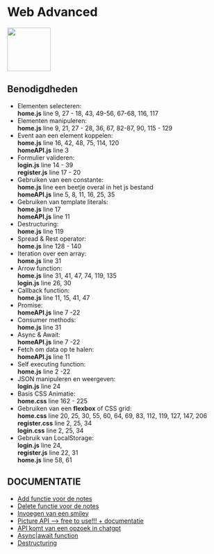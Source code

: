 # Web Advanced
<img src="https://github.com/MehmetSpns/Portfolio-Mehmet-Schepens/assets/132590961/737adc0d-db34-4cf0-afc0-7e7b38993ad4" width="100">

## Benodigdheden
- Elementen selecteren:<br>
    **home.js** line 9, 27 - 18, 43, 49-56, 67-68, 116, 117 
- Elementen manipuleren:<br>
    **home.js** line 9, 21, 27 - 28, 36, 67, 82-87, 90, 115 - 129
- Event aan een element koppelen:<br>
    **home.js** line 16, 42, 48, 75, 114, 120<br>
    **homeAPI.js** line 3
- Formulier valideren:<br>
    **login.js** line 14 - 39<br>
    **register.js** line 17 - 20
- Gebruiken van een constante:<br>
    **home.js** line een beetje overal in het js bestand<br>
    **homeAPI.js** line 5, 8, 11, 16, 25, 35
- Gebruiken van template literals:<br>
    **home.js** line 17<br>
    **homeAPI.js** line 11
- Destructuring:<br>
    **home.js** line 119
- Spread & Rest operator:<br>
    **home.js** line 128 - 140
- Iteration over een array:<br>
    **home.js** line 31
- Arrow function:<br>
    **home.js** line 31, 41, 47, 74, 119, 135<br>
    **login.js** line 26, 30
- Callback function:<br>
    **home.js** line 11, 15, 41, 47
- Promise:<br>
    **homeAPI.js** line 7 -22
- Consumer methods:<br>
    **home.js** line 31
- Async & Await:<br>
    **homeAPI.js** line 7 -22
- Fetch om data op te halen:<br>
    **homeAPI.js** line 11
- Self executing function:<br>
    **home.js** line 2 -22
- JSON manipuleren en weergeven:<br>
    **login.js** line 24
- Basis CSS Animatie:<br>
    **home.css** line 162 - 225
- Gebruiken van een **flexbox** of CSS grid:<br>
    **home.css** line 20, 25, 30, 55, 60, 64, 69, 83, 112, 119, 127, 147, 206<br>
    **register.css** line 2, 25, 34<br>
    **login.css** line 2, 25, 34
- Gebruik van LocalStorage:<br>
    **login.js** line 24,<br>
    **register.js** line 22, 31<br>
    **home.js** line 58, 61

## DOCUMENTATIE
- [Add functie voor de notes](https://dev.to/rahmanfadhil/how-to-generate-unique-id-in-javascript-1b13 )
- [Delete functie voor de notes](https://blog.logrocket.com/localstorage-javascript-complete-guide/ )
- [Invoegen van een smiley](https://www.w3schools.com/charsets/tryit.asp?deci=9786)
- [Picture API --> free to use!!! + documentatie](https://unsplash.com/developers )
- [API komt van een opzoek in chatgpt](https://chatgpt.com/share/de22d4d9-9eb8-4768-b0d8-3ddf579d2c5a)
- [Async|await function](https://www.w3schools.com/js/js_async.asp)
- [Destructuring](https://www.w3schools.com/js/js_destructuring.asp)
